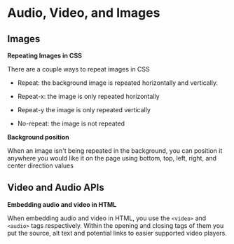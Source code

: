 # Audio, Video, and Images

## Images

**Repeating Images in CSS**

There are a couple ways to repeat images in CSS

* Repeat: the background image is repeated horizontally and vertically.

* Repeat-x: the image is only repeated horizontally

* Repeat-y the image is only repeated vertically

* No-repeat: the image is not repeated

**Background position**

When an image isn't being repeated in the background, you can position it anywhere you would like it on the page using bottom, top, left, right, and center direction values

## Video and Audio APIs

**Embedding audio and video in HTML**

When embedding audio and video in HTML, you use the ```<video>``` and ```<audio>``` tags respectively. Within the opening and closing tags of them you put the source, alt text and potential links to easier supported video players.
